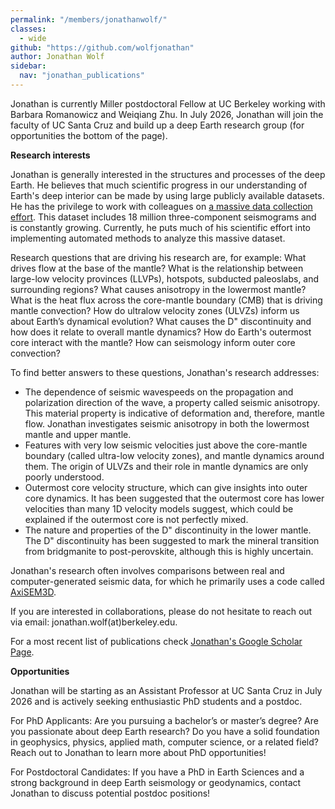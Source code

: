 ```yaml
---
permalink: "/members/jonathanwolf/"
classes:
  - wide
github: "https://github.com/wolfjonathan"
author: Jonathan Wolf
sidebar:
  nav: "jonathan_publications"
---
```


Jonathan is currently Miller postdoctoral Fellow at UC Berkeley working with Barbara Romanowicz and Weiqiang Zhu. In July 2026, Jonathan will join the faculty of UC Santa Cruz and build up a deep Earth research group (for opportunities the bottom of the page).

<strong> Research interests </strong>

Jonathan is generally interested in the structures and processes of the deep Earth. He believes that much scientific progress in our understanding of Earth's deep interior can be made by using large publicly available datasets. He has the privilege to work with colleagues on [a massive data collection effort](http://adept.sese.asu.edu/). This dataset includes 18 million three-component seismograms and is constantly growing. Currently, he puts much of his scientific effort into implementing automated methods to analyze this massive dataset.

Research questions that are driving his research are, for example:
What drives flow at the base of the mantle? What is the relationship between large-low velocity provinces (LLVPs), hotspots, subducted paleoslabs, and surrounding regions? What causes anisotropy in the lowermost mantle? What is the heat flux across the core-mantle boundary (CMB) that is driving mantle convection? How do ultralow velocity zones (ULVZs) inform us about Earth’s dynamical evolution? What causes the D" discontinuity and how does it relate to overall mantle dynamics? How do Earth's outermost core interact with the mantle? How can seismology inform outer core convection?

To find better answers to these questions, Jonathan's research addresses:
- The dependence of seismic wavespeeds on the propagation and polarization direction of the wave, a property called seismic anisotropy. This material property is indicative of deformation and, therefore, mantle flow. Jonathan investigates seismic anisotropy in both the lowermost mantle and upper mantle.
- Features with very low seismic velocities just above the core-mantle boundary (called ultra-low velocity zones), and mantle dynamics around them. The origin of ULVZs and their role in mantle dynamics are only poorly understood.
- Outermost core velocity structure, which can give insights into outer core dynamics. It has been suggested that the outermost core has lower velocities than many 1D velocity models suggest, which could be explained if the outermost core is not perfectly mixed.
- The nature and properties of the D" discontinuity in the lower mantle. The D" discontinuity has been suggested to mark the mineral transition from bridgmanite to post-perovskite, although this is highly uncertain.

Jonathan's research often involves comparisons between real and computer-generated seismic data, for which he primarily uses a code called [AxiSEM3D](https://github.com/AxiSEMunity/AxiSEM3D).

If you are interested in collaborations, please do not hesitate to reach out via email: jonathan.wolf(at)berkeley.edu.

For a most recent list of publications check [Jonathan's Google Scholar Page](https://scholar.google.com/citations?user=m3cfl64AAAAJ&hl=en/).


<strong> Opportunities </strong>

Jonathan will be starting as an Assistant Professor at UC Santa Cruz in July 2026 and is actively seeking enthusiastic PhD students and a postdoc.

For PhD Applicants:
Are you pursuing a bachelor’s or master’s degree? Are you passionate about deep Earth research? Do you have a solid foundation in geophysics, physics, applied math, computer science, or a related field? Reach out to Jonathan to learn more about PhD opportunities!

For Postdoctoral Candidates:
If you have a PhD in Earth Sciences and a strong background in deep Earth seismology or geodynamics, contact Jonathan to discuss potential postdoc positions!

